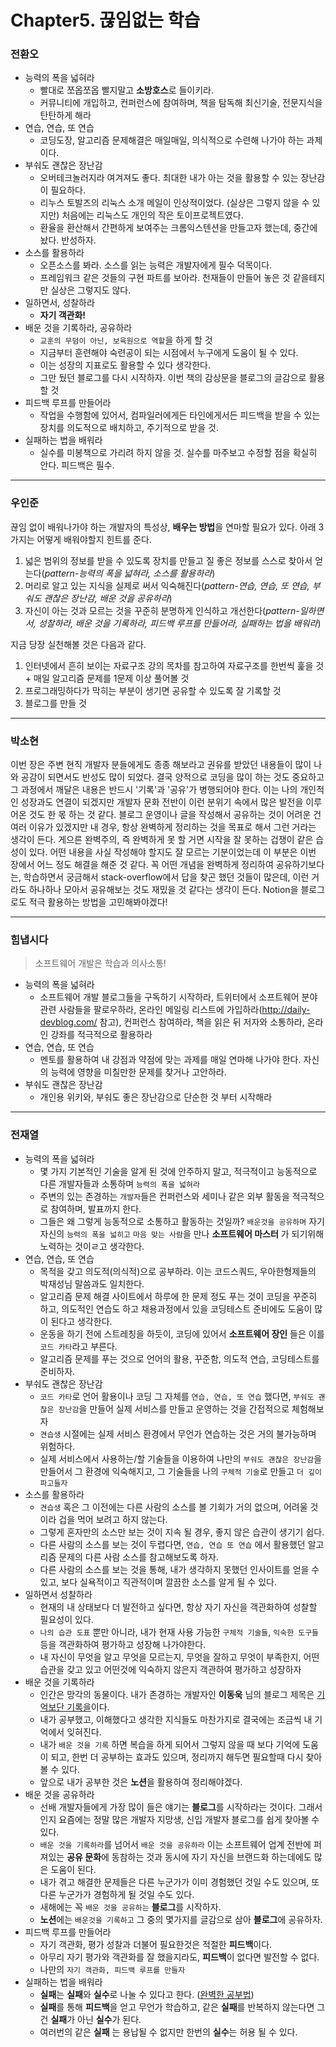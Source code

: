 # Chapter5. 끊임없는 학습

### 전환오

- 능력의 폭을 넓혀라
  - 빨대로 쪼옵쪼옵 빨지말고 **소방호스**로 들이키라.
  - 커뮤니티에 개입하고, 컨퍼런스에 참여하며, 책을 탐독해 최신기술, 전문지식을 탄탄하게 해라
- 연습, 연습, 또 연습
  - 코딩도장, 알고리즘 문제해결은 매일매일, 의식적으로 수련해 나가야 하는 과제이다.
- 부숴도 괜찮은 장난감
  - 오버테크놀러지라 여겨져도 좋다. 최대한 내가 아는 것을 활용할 수 있는 장난감이 필요하다.
  - 리누스 토발즈의 리눅스 소개 메일이 인상적이었다. (실상은 그렇지 않을 수 있지만) 처음에는 리눅스도 개인의 작은 토이프로젝트였다.
  - 환율을 환산해서 간편하게 보여주는 크롬익스텐션을 만들고자 했는데, 중간에 놨다. 반성하자.
- 소스를 활용하라
  - 오픈소스를 봐라. 소스를 읽는 능력은 개발자에게 필수 덕목이다.
  - 프레임워크 같은 것들의 구현 파트를 보아라. 천재들이 만들어 놓은 것 같을테지만 실상은 그렇지도 않다.
- 일하면서, 성찰하라
  - **자기 객관화!**
- 배운 것을 기록하라, 공유하라
  - `교훈의 무덤이 아닌, 보육원으로 역할`을 하게 할 것
  - 지금부터 훈련해야 숙련공이 되는 시점에서 누구에게 도움이 될 수 있다.
  - 이는 성장의 지표로도 활용할 수 있다 생각한다.
  - 그만 뒀던 블로그를 다시 시작하자. 이번 책의 감상문을 블로그의 글감으로 활용할 것
- 피드백 루프를 만들어라
  - 작업을 수행함에 있어서, 컴파일러에게든 타인에게서든 피드백을 받을 수 있는 장치를 의도적으로 배치하고, 주기적으로 받을 것.
- 실패하는 법을 배워라
  - 실수를 미봉책으로 가리려 하지 않을 것. 실수를 마주보고 수정할 점을 확실히 안다. 피드백은 필수.

----

### 우인준
 
끊임 없이 배워나가야 하는 개발자의 특성상, **배우는 방법**을 연마할 필요가 있다. 아래 3가지는 어떻게 배워야할지 힌트를 준다. 
  1) 넓은 범위의 정보를 받을 수 있도록 장치를 만들고 질 좋은 정보를 스스로 찾아서 얻는다(*pattern-능력의 폭을 넓혀라, 소스를 활용하라*)
  2) 머리로 알고 있는 지식을 실제로 써서 익숙해진다(*pattern-연습, 연습, 또 연습, 부숴도 괜찮은 장난감, 배운 것을 공유하라*)
  3) 자신이 아는 것과 모르는 것을 꾸준히 분명하게 인식하고 개선한다(*pattern-일하면서, 성찰하라, 배운 것을 기록하라, 피드백 루프를 만들어라, 실패하는 법을 배워라*)
  
지금 당장 실천해볼 것은 다음과 같다.
  1) 인터넷에서 흔히 보이는 자료구조 강의 목차를 참고하여 자료구조를 한번씩 훑을 것 + 매일 알고리즘 문제를 1문제 이상 풀어볼 것
  2) 프로그래밍하다가 막히는 부분이 생기면 공유할 수 있도록 잘 기록할 것
  3) 블로그를 만들 것

---
### 박소현

이번 장은 주변 현직 개발자 분들에게도 종종 해보라고 권유를 받았던 내용들이 많이 나와 공감이 되면서도 반성도 많이 되었다. 결국 양적으로 코딩을 많이 하는 것도 중요하고 그 과정에서 깨달은 내용은 반드시 '기록'과 '공유'가 병행되어야 한다. 이는 나의 개인적인 성장과도 연결이 되겠지만 개발자 문화 전반이 이런 분위기 속에서 많은 발전을 이루어온 것도 한 몫 하는 것 같다. 블로그 운영이나 글을 작성해서 공유하는 것이 어려운 건 여러 이유가 있겠지만 내 경우, 항상 완벽하게 정리하는 것을 목표로 해서 그런 거라는 생각이 든다. 게으른 완벽주의, 즉 완벽하게 못 할 거면 시작을 잘 못하는 겁쟁이 같은 습성이 있다. 어떤 내용을 사실 작성해야 할지도 잘 모르는 기분이었는데 이 부분은 이번 장에서 어느 정도 해결을 해준 것 같다. 꼭 어떤 개념을 완벽하게 정리하여 공유하기보다는, 학습하면서 궁금해서 stack-overflow에서 답을 찾곤 했던 것들이 많은데, 이런 거라도 하나하나 모아서 공유해보는 것도 재밌을 것 같다는 생각이 든다. Notion을 블로그로도 적극 활용하는 방법을 고민해봐야겠다!

---
  
  ### 힘냅시다

> 소프트웨어 개발은 학습과 의사소통!

- 능력의 폭을 넓혀라
  - 소프트웨어 개발 블로그들을 구독하기 시작하라, 트위터에서 소프트웨어 분야 관련 사람들을 팔로우하라, 온라인 메일링 리스트에 가입하라(http://daily-devblog.com/ 참고), 컨퍼런스 참여하라, 책을 읽은 뒤 저자와 소통하라, 온라인 강좌를 적극적으로 활용하라
- 연습, 연습, 또 연습
  - 멘토를 활용하여 내 강점과 약점에 맞는 과제를 매일 연마해 나가야 한다. 자신의 능력에 영향을 미칠만한 문제를 찾거나 고안하라.
- 부숴도 괜찮은 장난감
  - 개인용 위키와, 부숴도 좋은 장난감으로 단순한 것 부터 시작해라
  
---
### 전재열
- 능력의 폭을 넓혀라
  - 몇 가지 기본적인 기술을 알게 된 것에 안주하지 말고, 적극적이고 능동적으로 다른 개발자들과 소통하며 `능력의 폭을 넓혀라`
  - 주변의 있는 존경하는 `개발자`들은 컨퍼런스와 세미나 같은 외부 활동을 적극적으로 참여하며, 발표까지 한다.
  - 그들은 왜 그렇게 능동적으로 소통하고 활동하는 것일까? `배운것을 공유하며` 자기 자신의 `능력의 폭을 넓히고` `마음 맞는 사람`을 만나 **소프트웨어 마스터** 가 되기위해 노력하는 것이ㄹ고 생각한다.
- 연습, 연습, 또 연습
  - 목적을 갖고 의도적(의식적)으로 공부하라. 이는 코드스쿼드, 우아한형제들의 박재성님 말씀과도 일치한다.
  - 알고리즘 문제 해결 사이트에서 하루에 한 문제 정도 푸는 것이 코딩을 꾸준히 하고, 의도적인 연습도 하고 채용과정에서 있을 코딩테스트 준비에도 도움이 많이 된다고 생각한다.
  - 운동을 하기 전에 스트레칭을 하듯이, 코딩에 있어서 **소프트웨어 장인** 들은 이를 `코드 카타`라고 부른다. 
  - 알고리즘 문제를 푸는 것으로 언어의 활용, 꾸준함, 의도적 연습, 코딩테스트를 준비하자.
- 부숴도 괜찮은 장난감
  - `코드 카타`로 언어 활용이나 코딩 그 자체를 `연습, 연습, 또 연습` 했다면, `부숴도 괜찮은 장난감`을 만들어 실제 서비스를 만들고 운영하는 것을 간접적으로 체험해보자
  - `견습생` 시절에는 실제 서비스 환경에서 무언가 연습하는 것은 거의 불가능하며 위험하다.
  - 실제 서비스에서 사용하는/할 기술들을 이용하여 나만의 `부숴도 괜찮은 장난감`을 만들어서 그 환경에 익숙해지고, 그 기술들을 나의 `구체적 기술`로 만들고 `더 깊이 파고들자`
- 소스를 활용하라
  - `견습생` 혹은 그 이전에는 다른 사람의 소스를 볼 기회가 거의 없으며, 어려울 것이라 겁을 먹어 보려고 하지 않는다.
  - 그렇게 혼자만의 소스만 보는 것이 지속 될 경우, 좋지 않은 습관이 생기기 쉽다.
  - 다른 사람의 소스를 보는 것이 두렵다면, `연습, 연습 또 연습` 에서 활용했던 알고리즘 문제의 다른 사람 소스를 참고해보도록 하자.
  - 다른 사람의 소스를 보는 것을 통해, 내가 생각하지 못했던 인사이트를 얻을 수 있고, 보다 실욕적이고 직관적이며 깔끔한 소스를 알게 될 수 있다.
- 일하면서 성찰하라
  - 현재의 내 상태보다 더 발전하고 싶다면, 항상 자기 자신을 객관화하여 성찰할 필요성이 있다.
  - `나의 습관 도표` 뿐만 아니라, 내가 현재 사용 가능한 `구체적 기술들`, `익숙한 도구들` 등을 객관화하여 평가하고 성장해 나가야한다.
  - 내 자신이 무엇을 알고 무엇을 모르는지, 무엇을 잘하고 무엇이 부족한지, 어떤 습관을 갖고 있고 어떤것에 익숙하지 않은지 객관하여 평가하고 성장하자
- 배운 것을 기록하라
  - 인간은 망각의 동물이다. 내가 존경하는 개발자인 **이동욱** 님의 블로그 제목은 [기억보단 기록을](https://jojoldu.tistory.com/)이다.
  - 내가 공부했고, 이해했다고 생각한 지식들도 마찬가지로 결국에는 조금씩 내 기억에서 잊혀진다.
  - 내가 `배운 것을 기록` 하면 복습을 하게 되어서 그렇지 않을 때 보다 기억에 도움이 되고, 한번 더 공부하는 효과도 있으며, 정리까지 해두면 필요할때 다시 찾아볼 수 있다.
  - 앞으로 내가 공부한 것은 **노션**을 활용하여 정리해야겠다.
- 배운 것을 공유하라
  - 선배 개발자들에게 가장 많이 들은 얘기는 **블로그**를 시작하라는 것이다. 그래서인지 요즘에는 정말 많은 개발자 지망생, 신입 개발자 블로그를 쉽게 찾아볼 수 있다.
  - `배운 것을 기록하라`를 넘어서 `배운 것을 공유하라` 이는 소프트웨어 업계 전반에 퍼져있는 **공유 문화**에 동참하는 것과 동시에 자기 자신을 브랜드화 하는데에도 많은 도움이 된다.
  - 내가 겪고 해결한 문제들은 다른 누군가가 이미 경험했던 것일 수도 있으며, 또 다른 누군가가 경험하게 될 것일 수도 있다.
  - 새해에는 꼭 `배운 것을 공유하는` **블로그**를 시작하자.
  - **노션**에는 `배운것을 기록하고` 그 중의 몇가지를 글감으로 삼아 **블로그**에 공유하자.
- 피드백 루프를 만들어라
  - 자기 객관화, 평가 성찰과 더불어 필요한것은 적절한 **피드백**이다. 
  - 아무리 자기 평가와 객관화를 잘 했을지라도, **피드백**이 없다면 발전할 수 없다.
  - 나만의 `자기 객관화, 피드백 루프를 만들자`
- 실패하는 법을 배워라
  - **실패**는 **실패**와 **실수**로 나눌 수 있다고 한다. ([완벽한 공부법](http://www.yes24.com/Product/Goods/34569935))
  - **실패**를 통해 **피드백**을 얻고 무언가 학습하고, 같은 **실패**를 반복하지 않는다면 그건 **실패**가 아닌 **실수**가 된다.
  - 여러번의 같은 **실패** 는 용납될 수 없지만 한번의 **실수**는 허용 될 수 있다.
